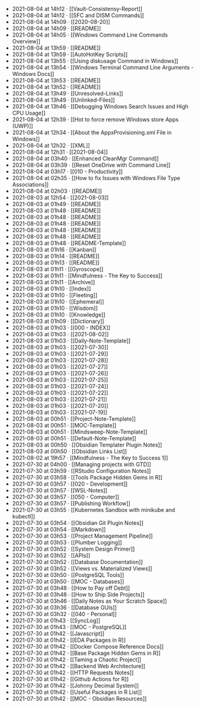 - 2021-08-04 at 14h12 · [[Vault-Consistensy-Report]]
- 2021-08-04 at 14h12 · [[SFC and DISM Commands]]
- 2021-08-04 at 14h09 · [[2020-08-20]]
- 2021-08-04 at 14h09 · [[README]]
- 2021-08-04 at 14h05 · [[Windows Command Line Commands Overview]]
- 2021-08-04 at 13h59 · [[README]]
- 2021-08-04 at 13h59 · [[AutoHotKey Scripts]]
- 2021-08-04 at 13h55 · [[Using diskusage Command in Windows]]
- 2021-08-04 at 13h54 · [[Windows Terminal Command Line Arguments - Windows Docs]]
- 2021-08-04 at 13h53 · [[README]]
- 2021-08-04 at 13h52 · [[README]]
- 2021-08-04 at 13h49 · [[Unresolved-Links]]
- 2021-08-04 at 13h49 · [[Unlinked-Files]]
- 2021-08-04 at 13h46 · [[Debugging Windows Search Issues and High CPU Usage]]
- 2021-08-04 at 12h39 · [[Hot to force remove Windows store Apps (UWP)]]
- 2021-08-04 at 12h34 · [[About the AppxProvisioning.xml File in Windows]]
- 2021-08-04 at 12h32 · [[XML]]
- 2021-08-04 at 12h31 · [[2021-08-04]]
- 2021-08-04 at 03h40 · [[Enhanced CleanMgr Command]]
- 2021-08-04 at 03h39 · [[Reset OneDrive with Command Line]]
- 2021-08-04 at 03h17 · [[010 - Productivity]]
- 2021-08-04 at 02h35 · [[How to fix Issues with Windows File Type Associations]]
- 2021-08-04 at 02h03 · [[README]]
- 2021-08-03 at 12h54 · [[2021-08-03]]
- 2021-08-03 at 01h49 · [[README]]
- 2021-08-03 at 01h48 · [[README]]
- 2021-08-03 at 01h48 · [[README]]
- 2021-08-03 at 01h48 · [[README]]
- 2021-08-03 at 01h48 · [[README]]
- 2021-08-03 at 01h48 · [[README]]
- 2021-08-03 at 01h48 · [[README-Template]]
- 2021-08-03 at 01h16 · [[Kanban]]
- 2021-08-03 at 01h14 · [[README]]
- 2021-08-03 at 01h13 · [[README]]
- 2021-08-03 at 01h11 · [[Gyroscope]]
- 2021-08-03 at 01h11 · [[Mindfulness - The Key to Success]]
- 2021-08-03 at 01h11 · [[Archive]]
- 2021-08-03 at 01h10 · [[Index]]
- 2021-08-03 at 01h10 · [[Fleeting]]
- 2021-08-03 at 01h10 · [[Ephemeral]]
- 2021-08-03 at 01h10 · [[Wisdom]]
- 2021-08-03 at 01h10 · [[Knowledge]]
- 2021-08-03 at 01h09 · [[Dictionary]]
- 2021-08-03 at 01h03 · [[000 - INDEX]]
- 2021-08-03 at 01h03 · [[2021-08-02]]
- 2021-08-03 at 01h03 · [[Daily-Note-Template]]
- 2021-08-03 at 01h03 · [[2021-07-30]]
- 2021-08-03 at 01h03 · [[2021-07-29]]
- 2021-08-03 at 01h03 · [[2021-07-28]]
- 2021-08-03 at 01h03 · [[2021-07-27]]
- 2021-08-03 at 01h03 · [[2021-07-26]]
- 2021-08-03 at 01h03 · [[2021-07-25]]
- 2021-08-03 at 01h03 · [[2021-07-24]]
- 2021-08-03 at 01h03 · [[2021-07-22]]
- 2021-08-03 at 01h03 · [[2021-07-21]]
- 2021-08-03 at 01h03 · [[2021-07-20]]
- 2021-08-03 at 01h03 · [[2021-07-19]]
- 2021-08-03 at 00h51 · [[Project-Note-Template]]
- 2021-08-03 at 00h51 · [[MOC-Template]]
- 2021-08-03 at 00h51 · [[Mindsweep-Note-Template]]
- 2021-08-03 at 00h51 · [[Default-Note-Template]]
- 2021-08-03 at 00h50 · [[Obsidian Templater Plugin Notes]]
- 2021-08-03 at 00h50 · [[Obsidian Links List]]
- 2021-08-02 at 19h57 · [[Mindfulness - The Key to Success 1]]
- 2021-07-30 at 04h00 · [[Managing projects with GTD]]
- 2021-07-30 at 03h59 · [[RStudio Configuration Notes]]
- 2021-07-30 at 03h58 · [[Tools Package Hidden Gems in R]]
- 2021-07-30 at 03h57 · [[020 - Development]]
- 2021-07-30 at 03h57 · [[WSL-Notes]]
- 2021-07-30 at 03h57 · [[050 - Computer]]
- 2021-07-30 at 03h57 · [[Publishing Workflow]]
- 2021-07-30 at 03h55 · [[Kubernetes Sandbox with minikube and kubectl]]
- 2021-07-30 at 03h54 · [[Obsidian Git Plugin Notes]]
- 2021-07-30 at 03h54 · [[Markdown]]
- 2021-07-30 at 03h53 · [[Project Management Pipeline]]
- 2021-07-30 at 03h53 · [[Plumber Logging]]
- 2021-07-30 at 03h52 · [[System Design Primer]]
- 2021-07-30 at 03h52 · [[APIs]]
- 2021-07-30 at 03h52 · [[Database Documentation]]
- 2021-07-30 at 03h52 · [[Views vs. Materialized Views]]
- 2021-07-30 at 03h50 · [[PostgreSQL Tools]]
- 2021-07-30 at 03h50 · [[MOC - Databases]]
- 2021-07-30 at 03h48 · [[How to Pay off Debt]]
- 2021-07-30 at 03h48 · [[How to Ship Side Projects]]
- 2021-07-30 at 03h46 · [[Daily Notes as Your Scratch Space]]
- 2021-07-30 at 03h36 · [[Database GUIs]]
- 2021-07-30 at 03h32 · [[040 - Personal]]
- 2021-07-30 at 01h43 · [[SyncLog]]
- 2021-07-30 at 01h43 · [[MOC - PostgreSQL]]
- 2021-07-30 at 01h42 · [[Javascript]]
- 2021-07-30 at 01h42 · [[EDA Packages in R]]
- 2021-07-30 at 01h42 · [[Docker Compose Reference Docs]]
- 2021-07-30 at 01h42 · [[Base Package Hidden Gems in R]]
- 2021-07-30 at 01h42 · [[Taming a Chaotic Project]]
- 2021-07-30 at 01h42 · [[Backend Web Architecture]]
- 2021-07-30 at 01h42 · [[HTTP Requests Notes]]
- 2021-07-30 at 01h42 · [[Github Actions for R]]
- 2021-07-30 at 01h42 · [[Johnny Decimal System]]
- 2021-07-30 at 01h42 · [[Useful Packages in R List]]
- 2021-07-30 at 01h42 · [[MOC - Obsidian Resources]]

